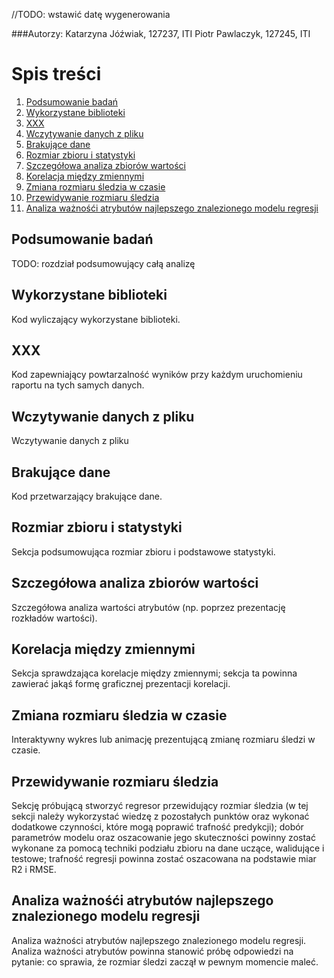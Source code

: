 //TODO: wstawić datę wygenerowania

###Autorzy:
Katarzyna Jóźwiak, 127237, ITI
Piotr Pawlaczyk, 127245, ITI


# Spis treści
1. [Podsumowanie badań](#summary)
2. [Wykorzystane biblioteki](#librarys)
3. [XXX](#xxx)
4. [Wczytywanie danych z pliku](#readDataFromFile)
5. [Brakujące dane](#missingData) 
6. [Rozmiar zbioru i statystyki](#statistics)
7. [Szczegółowa analiza zbiorów wartości](#analisis)
8. [Korelacja między zmiennymi](#correlation)
9. [Zmiana rozmiaru śledzia w czasie](#animation)
10. [Przewidywanie rozmiaru śledzia](#prediction)
11. [Analiza ważnośći atrybutów najlepszego znalezionego modelu regresji](#bestModelAnalisis)

## Podsumowanie badań <a name="summary"></a>
TODO: rozdział podsumowujący całą analizę

## Wykorzystane biblioteki <a name="librarys"></a>
Kod wyliczający wykorzystane biblioteki.

## XXX <a name="xxx"></a>
Kod zapewniający powtarzalność wyników przy każdym uruchomieniu raportu na tych samych danych.

## Wczytywanie danych z pliku <a name="readDataFromFile"></a>
Wczytywanie danych z pliku

## Brakujące dane <a name="missingData"></a>
Kod przetwarzający brakujące dane.

## Rozmiar zbioru i statystyki <a name="statistics"></a>
Sekcja podsumowująca rozmiar zbioru i podstawowe statystyki.

## Szczegółowa analiza zbiorów wartości <a name="analisis"></a>
Szczegółowa analiza wartości atrybutów (np. poprzez prezentację rozkładów wartości).

## Korelacja między zmiennymi <a name="correlation"></a>
Sekcja sprawdzająca korelacje między zmiennymi; sekcja ta powinna zawierać jakąś formę graficznej prezentacji korelacji.

## Zmiana rozmiaru śledzia w czasie <a name="animation"></a>
Interaktywny wykres lub animację prezentującą zmianę rozmiaru śledzi w czasie.

## Przewidywanie rozmiaru śledzia <a name="prediction"></a>
Sekcję próbującą stworzyć regresor przewidujący rozmiar śledzia (w tej sekcji należy wykorzystać wiedzę z pozostałych punktów oraz wykonać dodatkowe czynności, które mogą poprawić trafność predykcji); dobór parametrów modelu oraz oszacowanie jego skuteczności powinny zostać wykonane za pomocą techniki podziału zbioru na dane uczące, walidujące i testowe; trafność regresji powinna zostać oszacowana na podstawie miar R2 i RMSE.

## Analiza ważnośći atrybutów najlepszego znalezionego modelu regresji <a name="bestModelAnalisis"></a>
Analiza ważności atrybutów najlepszego znalezionego modelu regresji. Analiza ważności atrybutów powinna stanowić próbę odpowiedzi na pytanie: co sprawia, że rozmiar śledzi zaczął w pewnym momencie maleć.
